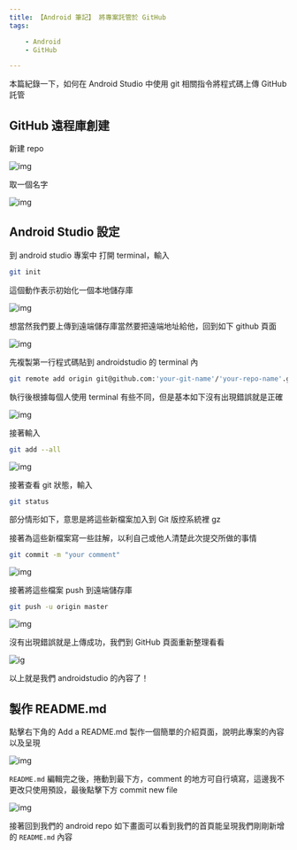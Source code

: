 ```yaml
---
title: 【Android 筆記】 將專案託管於 GitHub
tags:

    - Android
    - GitHub

---
```

本篇紀錄一下，如何在 Android Studio 中使用 git 相關指令將程式碼上傳 GitHub 託管

## GitHub 遠程庫創建

新建 repo

![img](https://i.imgur.com/2TbAS3L.png)

取一個名字

![img](https://i.imgur.com/1nVAxLd.png)

## Android Studio 設定

到 android studio 專案中 打開 terminal，輸入

``` bash
git init
```

這個動作表示初始化一個本地儲存庫

![img](https://i.imgur.com/wxSf4GJ.png)

想當然我們要上傳到遠端儲存庫當然要把遠端地址給他，回到如下 github 頁面

![img](https://i.imgur.com/bP5dKmM.png)

先複製第一行程式碼貼到 androidstudio 的 terminal 內

``` bash
git remote add origin git@github.com:'your-git-name'/'your-repo-name'.git
```

執行後根據每個人使用 terminal 有些不同，但是基本如下沒有出現錯誤就是正確

![img](https://i.imgur.com/LbB27bS.png)

接著輸入

``` bash
git add --all
```

![img](https://i.imgur.com/COuSSKn.png)

接著查看 git 狀態，輸入

``` bash
git status
```

部分情形如下，意思是將這些新檔案加入到 Git 版控系統裡 gz[](https://i.imgur.com/YWIF37f.png)

接著為這些新檔案寫一些註解，以利自己或他人清楚此次提交所做的事情

``` bash
git commit -m "your comment"
```

![img](https://i.imgur.com/57PI34F.png)

接著將這些檔案 push 到遠端儲存庫

``` bash
git push -u origin master
```

![img](https://i.imgur.com/0d1S0d8.png)

沒有出現錯誤就是上傳成功，我們到 GitHub 頁面重新整理看看

![ig](https://i.imgur.com/U2ewmxn.png)

以上就是我們 androidstudio 的內容了！

## 製作 README.md

點擊右下角的 Add a README.md 製作一個簡單的介紹頁面，說明此專案的內容以及呈現

![img](https://i.imgur.com/wULXZew.png)

`README.md` 編輯完之後，捲動到最下方，comment 的地方可自行填寫，這邊我不更改只使用預設，最後點擊下方 commit new file

![img](https://i.imgur.com/zHKca4O.png)

接著回到我們的 android repo 如下畫面可以看到我們的首頁能呈現我們剛剛新增的 `README.md` 內容
